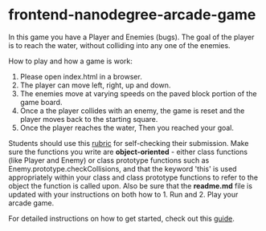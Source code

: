 frontend-nanodegree-arcade-game
===============================
In this game you have a Player and Enemies (bugs). The goal of the player is to reach the water, without colliding into any one of the enemies.

How to play and how a game is work:
1) Please open index.html in a browser.
2) The player can move left, right, up and down.
3) The enemies move at varying speeds on the paved block portion of the game board.
4) Once a the player collides with an enemy, the game is reset and the player moves back to the starting square.
4) Once the player reaches the water, Then you reached your goal.

Students should use this [rubric](https://review.udacity.com/#!/projects/2696458597/rubric) for self-checking their submission. Make sure the functions you write are **object-oriented** - either class functions (like Player and Enemy) or class prototype functions such as Enemy.prototype.checkCollisions, and that the keyword 'this' is used appropriately within your class and class prototype functions to refer to the object the function is called upon. Also be sure that the **readme.md** file is updated with your instructions on both how to 1. Run and 2. Play your arcade game.

For detailed instructions on how to get started, check out this [guide](https://docs.google.com/document/d/1v01aScPjSWCCWQLIpFqvg3-vXLH2e8_SZQKC8jNO0Dc/pub?embedded=true).
